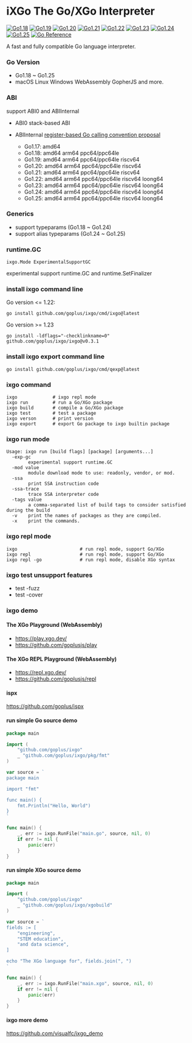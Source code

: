 # iXGo The Go/XGo Interpreter

[![Go1.18](https://github.com/goplus/ixgo/workflows/Go1.18/badge.svg)](https://github.com/goplus/ixgo/actions/workflows/go118.yml)
[![Go1.19](https://github.com/goplus/ixgo/workflows/Go1.19/badge.svg)](https://github.com/goplus/ixgo/actions/workflows/go119.yml)
[![Go1.20](https://github.com/goplus/ixgo/workflows/Go1.20/badge.svg)](https://github.com/goplus/ixgo/actions/workflows/go120.yml)
[![Go1.21](https://github.com/goplus/ixgo/workflows/Go1.21/badge.svg)](https://github.com/goplus/ixgo/actions/workflows/go121.yml)
[![Go1.22](https://github.com/goplus/ixgo/workflows/Go1.22/badge.svg)](https://github.com/goplus/ixgo/actions/workflows/go122.yml)
[![Go1.23](https://github.com/goplus/ixgo/workflows/Go1.23/badge.svg)](https://github.com/goplus/ixgo/actions/workflows/go123.yml)
[![Go1.24](https://github.com/goplus/ixgo/workflows/Go1.24/badge.svg)](https://github.com/goplus/ixgo/actions/workflows/go124.yml)
[![Go1.25](https://github.com/goplus/ixgo/workflows/Go1.25/badge.svg)](https://github.com/goplus/ixgo/actions/workflows/go125.yml)
[![Go Reference](https://pkg.go.dev/badge/github.com/goplus/ixgo.svg)](https://pkg.go.dev/github.com/goplus/ixgo)

A fast and fully compatible Go language interpreter.

### Go Version

- Go1.18 ~ Go1.25
- macOS Linux Windows  WebAssembly GopherJS and more.

### ABI

support ABI0 and ABIInternal

- ABI0 stack-based ABI
- ABIInternal [register-based Go calling convention proposal](https://golang.org/design/40724-register-calling)

    - Go1.17: amd64
    - Go1.18: amd64 arm64 ppc64/ppc64le
    - Go1.19: amd64 arm64 ppc64/ppc64le riscv64
    - Go1.20: amd64 arm64 ppc64/ppc64le riscv64
    - Go1.21: amd64 arm64 ppc64/ppc64le riscv64
    - Go1.22: amd64 arm64 ppc64/ppc64le riscv64 loong64
    - Go1.23: amd64 arm64 ppc64/ppc64le riscv64 loong64
    - Go1.24: amd64 arm64 ppc64/ppc64le riscv64 loong64
    - Go1.25: amd64 arm64 ppc64/ppc64le riscv64 loong64

### Generics

- support typeparams (Go1.18 ~ Go1.24)
- support alias typeparams (Go1.24 ~ Go1.25)

### runtime.GC

`ixgo.Mode ExperimentalSupportGC`

experimental support runtime.GC and runtime.SetFinalizer

### install ixgo command line

Go version <= 1.22:

```shell
go install github.com/goplus/ixgo/cmd/ixgo@latest
```

Go version >= 1.23
```
go install -ldflags="-checklinkname=0" github.com/goplus/ixgo/ixgo@v0.3.1
```

### install ixgo export command line
```shell
go install github.com/goplus/ixgo/cmd/qexp@latest
```

### ixgo command

```
ixgo             # ixgo repl mode
ixgo run         # run a Go/XGo package
ixgo build       # compile a Go/XGo package
ixgo test        # test a package
ixgo verson      # print version
ixgo export      # export Go package to ixgo builtin package
```

### ixgo run mode
```
Usage: ixgo run [build flags] [package] [arguments...]
  -exp-gc
    	experimental support runtime.GC
  -mod value
    	module download mode to use: readonly, vendor, or mod.
  -ssa
    	print SSA instruction code
  -ssa-trace
    	trace SSA interpreter code
  -tags value
    	a comma-separated list of build tags to consider satisfied during the build
  -v	print the names of packages as they are compiled.
  -x	print the commands.
```

### ixgo repl mode

```shell
ixgo                       # run repl mode, support Go/XGo
ixgo repl                  # run repl mode, support Go/XGo
ixgo repl -go              # run repl mode, disable XGo syntax
```

### ixgo test unsupport features

- test -fuzz
- test -cover

### ixgo demo

#### The XGo Playground (WebAssembly)

- <https://play.xgo.dev/>
- <https://github.com/goplusjs/play>

#### The XGo REPL Playground (WebAssembly)

- <https://repl.xgo.dev/>
- <https://github.com/goplusjs/repl>

#### ispx

<https://github.com/goplus/ispx>

#### run simple Go source demo

```go
package main

import (
	"github.com/goplus/ixgo"
	_ "github.com/goplus/ixgo/pkg/fmt"
)

var source = `
package main

import "fmt"

func main() {
	fmt.Println("Hello, World")
}
`

func main() {
	_, err := ixgo.RunFile("main.go", source, nil, 0)
	if err != nil {
		panic(err)
	}
}
```

#### run simple XGo source demo

```go
package main

import (
	"github.com/goplus/ixgo"
	_ "github.com/goplus/ixgo/xgobuild"
)

var source = `
fields := [
	"engineering",
	"STEM education", 
	"and data science",
]

echo "The XGo language for", fields.join(", ")
`

func main() {
	_, err := ixgo.RunFile("main.xgo", source, nil, 0)
	if err != nil {
		panic(err)
	}
}
```

#### ixgo more demo

<https://github.com/visualfc/ixgo_demo>
